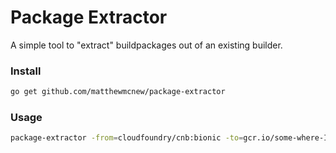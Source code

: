 # Package Extractor

A simple tool to "extract" buildpackages out of an existing builder.

 
### Install
```bash
go get github.com/matthewmcnew/package-extractor
```
  
### Usage

```bash
package-extractor -from=cloudfoundry/cnb:bionic -to=gcr.io/some-where-I-can-write-to -id=org.cloudfoundry.nodejs -version=v1.0.0
```


